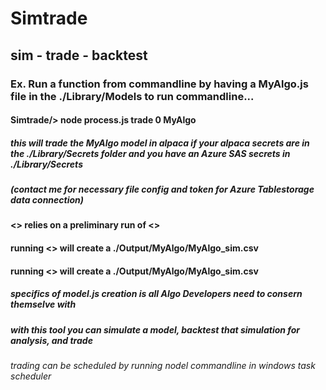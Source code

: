# Simtrade
## sim - trade - backtest
### Ex. Run a function from commandline by having a MyAlgo.js file in the ./Library/Models to run commandline...
#### Simtrade/> node process.js trade 0 MyAlgo
##### this will trade the MyAlgo model in alpaca if your alpaca secrets are in the ./Library/Secrets folder and you have an Azure SAS secrets in ./Library/Secrets 
##### (contact me for necessary file config and token for Azure Tablestorage data connection)
#### <<backtest>> relies on a preliminary run of <<sim>>
#### running <<sim>> will create a ./Output/MyAlgo/MyAlgo_sim.csv
#### running <<backtest>> will create a ./Output/MyAlgo/MyAlgo_sim.csv
##### specifics of model.js creation is all Algo Developers need to consern themselve with
##### with this tool you can simulate a model, backtest that simulation for analysis, and trade
###### trading can be scheduled by running nodel commandline in windows task scheduler

